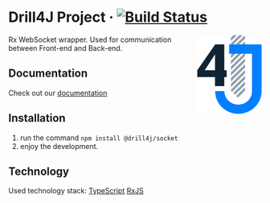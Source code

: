 # Drill4J Project · [![Build Status](https://cloud.drone.io/api/badges/Drill4J/socket/status.svg)](https://cloud.drone.io/Drill4J/socket)

<img src="./logo.svg" alt="Logo" width="128" align="right">

Rx WebSocket wrapper. Used for communication between Front-end and Back-end.

## Documentation

Check out our [documentation](https://github.com/Drill4J/admin-ui/tree/master/dev-guide)

## Installation

1.  run the command `npm install @drill4j/socket`
2.  enjoy the development.

## Technology

Used technology stack: [TypeScript](https://www.typescriptlang.org/) [RxJS](https://rxjs-dev.firebaseapp.com/)
